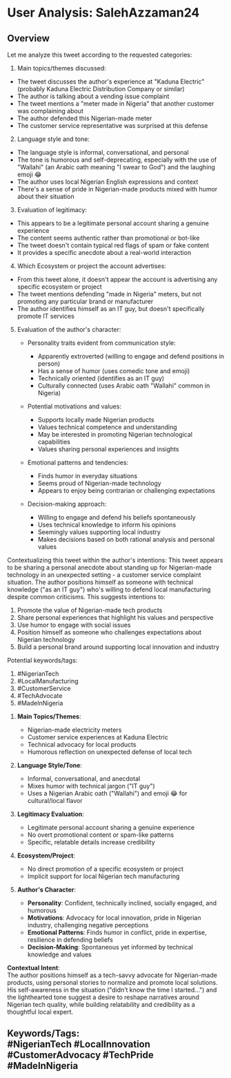 # User Analysis: SalehAzzaman24

## Overview

<think>
Let me analyze this tweet according to the requested categories:

1. Main topics/themes discussed:
- The tweet discusses the author's experience at "Kaduna Electric" (probably Kaduna Electric Distribution Company or similar)
- The author is talking about a vending issue complaint 
- The tweet mentions a "meter made in Nigeria" that another customer was complaining about
- The author defended this Nigerian-made meter
- The customer service representative was surprised at this defense

2. Language style and tone:
- The language style is informal, conversational, and personal
- The tone is humorous and self-deprecating, especially with the use of "Wallahi" (an Arabic oath meaning "I swear to God") and the laughing emoji 😂
- The author uses local Nigerian English expressions and context
- There's a sense of pride in Nigerian-made products mixed with humor about their situation

3. Evaluation of legitimacy:
- This appears to be a legitimate personal account sharing a genuine experience
- The content seems authentic rather than promotional or bot-like
- The tweet doesn't contain typical red flags of spam or fake content
- It provides a specific anecdote about a real-world interaction

4. Which Ecosystem or project the account advertises:
- From this tweet alone, it doesn't appear the account is advertising any specific ecosystem or project
- The tweet mentions defending "made in Nigeria" meters, but not promoting any particular brand or manufacturer
- The author identifies himself as an IT guy, but doesn't specifically promote IT services

5. Evaluation of the author's character:
   - Personality traits evident from communication style:
     - Apparently extroverted (willing to engage and defend positions in person)
     - Has a sense of humor (uses comedic tone and emoji)
     - Technically oriented (identifies as an IT guy)
     - Culturally connected (uses Arabic oath "Wallahi" common in Nigeria)

   - Potential motivations and values:
     - Supports locally made Nigerian products
     - Values technical competence and understanding
     - May be interested in promoting Nigerian technological capabilities
     - Values sharing personal experiences and insights

   - Emotional patterns and tendencies:
     - Finds humor in everyday situations
     - Seems proud of Nigerian-made technology
     - Appears to enjoy being contrarian or challenging expectations

   - Decision-making approach:
     - Willing to engage and defend his beliefs spontaneously
     - Uses technical knowledge to inform his opinions
     - Seemingly values supporting local industry
     - Makes decisions based on both rational analysis and personal values

Contextualizing this tweet within the author's intentions:
This tweet appears to be sharing a personal anecdote about standing up for Nigerian-made technology in an unexpected setting - a customer service complaint situation. The author positions himself as someone with technical knowledge ("as an IT guy") who's willing to defend local manufacturing despite common criticisms. This suggests intentions to:
1. Promote the value of Nigerian-made tech products
2. Share personal experiences that highlight his values and perspective
3. Use humor to engage with social issues
4. Position himself as someone who challenges expectations about Nigerian technology
5. Build a personal brand around supporting local innovation and industry

Potential keywords/tags:
1. #NigerianTech
2. #LocalManufacturing
3. #CustomerService
4. #TechAdvocate
5. #MadeInNigeria
</think>

1. **Main Topics/Themes**:  
   - Nigerian-made electricity meters  
   - Customer service experiences at Kaduna Electric  
   - Technical advocacy for local products  
   - Humorous reflection on unexpected defense of local tech  

2. **Language Style/Tone**:  
   - Informal, conversational, and anecdotal  
   - Mixes humor with technical jargon ("IT guy")  
   - Uses a Nigerian Arabic oath ("Wallahi") and emoji 😂 for cultural/local flavor  

3. **Legitimacy Evaluation**:  
   - Legitimate personal account sharing a genuine experience  
   - No overt promotional content or spam-like patterns  
   - Specific, relatable details increase credibility  

4. **Ecosystem/Project**:  
   - No direct promotion of a specific ecosystem or project  
   - Implicit support for local Nigerian tech manufacturing  

5. **Author's Character**:  
   - **Personality**: Confident, technically inclined, socially engaged, and humorous  
   - **Motivations**: Advocacy for local innovation, pride in Nigerian industry, challenging negative perceptions  
   - **Emotional Patterns**: Finds humor in conflict, pride in expertise, resilience in defending beliefs  
   - **Decision-Making**: Spontaneous yet informed by technical knowledge and values  

**Contextual Intent**:  
The author positions himself as a tech-savvy advocate for Nigerian-made products, using personal stories to normalize and promote local solutions. His self-awareness in the situation ("didn’t know the time I started...") and the lighthearted tone suggest a desire to reshape narratives around Nigerian tech quality, while building relatability and credibility as a thoughtful local expert.  

**Keywords/Tags**:  
#NigerianTech #LocalInnovation #CustomerAdvocacy #TechPride #MadeInNigeria
---
